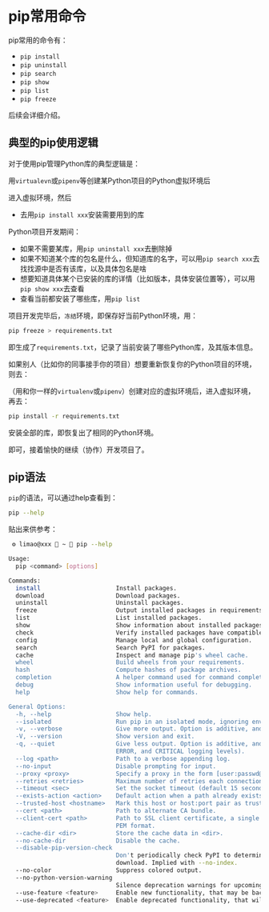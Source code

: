 # pip常用命令

pip常用的命令有：

* `pip install`
* `pip uninstall`
* `pip search`
* `pip show`
* `pip list`
* `pip freeze`

后续会详细介绍。

## 典型的pip使用逻辑

对于使用pip管理Python库的典型逻辑是：

用`virtualevn`或`pipenv`等创建某Python项目的Python虚拟环境后

进入虚拟环境，然后

* 去用`pip install xxx`安装需要用到的库

Python项目开发期间：

* 如果不需要某库，用`pip uninstall xxx`去删除掉
* 如果不知道某个库的包名是什么，但知道库的名字，可以用`pip search xxx`去找找源中是否有该库，以及具体包名是啥
* 想要知道具体某个已安装的库的详情（比如版本，具体安装位置等），可以用`pip show xxx`去查看
* 查看当前都安装了哪些库，用`pip list`

项目开发完毕后，`冻结`环境，即保存好当前Python环境，用：

```bash
pip freeze > requirements.txt
```

即生成了`requirements.txt`，记录了当前安装了哪些Python库，及其版本信息。

如果别人（比如你的同事接手你的项目）想要重新恢复你的Python项目的环境，则去：

（用和你一样的`virtualenv`或`pipenv`）创建对应的虚拟环境后，进入虚拟环境，再去：

```bash
pip install -r requirements.txt
```

安装全部的库，即恢复出了相同的Python环境。

即可，接着愉快的继续（协作）开发项目了。

## pip语法

`pip`的语法，可以通过help查看到：

```bash
pip --help
```

贴出来供参考：

```bash
 ⚙ limao@xxx  ~  pip --help

Usage:
  pip <command> [options]

Commands:
  install                     Install packages.
  download                    Download packages.
  uninstall                   Uninstall packages.
  freeze                      Output installed packages in requirements format.
  list                        List installed packages.
  show                        Show information about installed packages.
  check                       Verify installed packages have compatible dependencies.
  config                      Manage local and global configuration.
  search                      Search PyPI for packages.
  cache                       Inspect and manage pip's wheel cache.
  wheel                       Build wheels from your requirements.
  hash                        Compute hashes of package archives.
  completion                  A helper command used for command completion.
  debug                       Show information useful for debugging.
  help                        Show help for commands.

General Options:
  -h, --help                  Show help.
  --isolated                  Run pip in an isolated mode, ignoring environment variables and user configuration.
  -v, --verbose               Give more output. Option is additive, and can be used up to 3 times.
  -V, --version               Show version and exit.
  -q, --quiet                 Give less output. Option is additive, and can be used up to 3 times (corresponding to WARNING,
                              ERROR, and CRITICAL logging levels).
  --log <path>                Path to a verbose appending log.
  --no-input                  Disable prompting for input.
  --proxy <proxy>             Specify a proxy in the form [user:passwd@]proxy.server:port.
  --retries <retries>         Maximum number of retries each connection should attempt (default 5 times).
  --timeout <sec>             Set the socket timeout (default 15 seconds).
  --exists-action <action>    Default action when a path already exists: (s)witch, (i)gnore, (w)ipe, (b)ackup, (a)bort.
  --trusted-host <hostname>   Mark this host or host:port pair as trusted, even though it does not have valid or any HTTPS.
  --cert <path>               Path to alternate CA bundle.
  --client-cert <path>        Path to SSL client certificate, a single file containing the private key and the certificate in
                              PEM format.
  --cache-dir <dir>           Store the cache data in <dir>.
  --no-cache-dir              Disable the cache.
  --disable-pip-version-check
                              Don't periodically check PyPI to determine whether a new version of pip is available for
                              download. Implied with --no-index.
  --no-color                  Suppress colored output.
  --no-python-version-warning
                              Silence deprecation warnings for upcoming unsupported Pythons.
  --use-feature <feature>     Enable new functionality, that may be backward incompatible.
  --use-deprecated <feature>  Enable deprecated functionality, that will be removed in the future.
```
